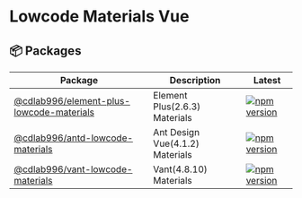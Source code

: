 # Lowcode Materials Vue

## 📦 Packages

| Package                                                           | Description                     | Latest                                                                                                                                                                   |
| ----------------------------------------------------------------- | ------------------------------- | ------------------------------------------------------------------------------------------------------------------------------------------------------------------------ |
| [@cdlab996/element-plus-lowcode-materials](packages/element-plus) | Element Plus(2.6.3) Materials   | [![npm version](https://img.shields.io/npm/v/@cdlab996/element-plus-lowcode-materials?logo=npm)](https://www.npmjs.com/package/@cdlab996/element-plus-lowcode-materials) |
| [@cdlab996/antd-lowcode-materials](packages/ant-design-vue)       | Ant Design Vue(4.1.2) Materials | [![npm version](https://img.shields.io/npm/v/@cdlab996/antd-lowcode-materials?logo=npm)](https://www.npmjs.com/package/@cdlab996/antd-lowcode-materials)                 |
| [@cdlab996/vant-lowcode-materials](packages/vant)                 | Vant(4.8.10) Materials          | [![npm version](https://img.shields.io/npm/v/@cdlab996/vant-lowcode-materials?logo=npm)](https://www.npmjs.com/package/@cdlab996/vant-lowcode-materials)                 |
